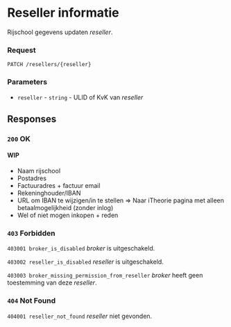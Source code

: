 # Reseller informatie
Rijschool gegevens updaten <dfn>reseller</dfn>.

### Request

```http
PATCH /resellers/{reseller}
```

### Parameters
* `reseller` - `string` - ULID of KvK van <dfn>reseller</dfn>

## Responses
### `200` OK
#### WIP
- Naam rijschool
- Postadres
- Factuuradres + factuur email
- Rekeninghouder/IBAN
- URL om IBAN te wijzigen/in te stellen => Naar iTheorie pagina met alleen betaalmogelijkheid (zonder inlog)
- Wel of niet mogen inkopen + reden

### `403` Forbidden
`403001 broker_is_disabled`
<dfn>broker</dfn> is uitgeschakeld.

`403002 reseller_is_disabled`
<dfn>reseller</dfn> is uitgeschakeld.

`403003 broker_missing_permission_from_reseller`
<dfn>broker</dfn> heeft geen toestemming van deze <dfn>reseller</dfn>.

### `404` Not Found
`404001 reseller_not_found`
<dfn>reseller</dfn> niet gevonden.
